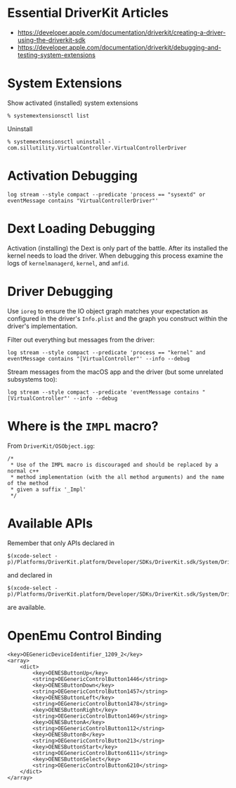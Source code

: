 # Essential DriverKit Articles

- https://developer.apple.com/documentation/driverkit/creating-a-driver-using-the-driverkit-sdk
- https://developer.apple.com/documentation/driverkit/debugging-and-testing-system-extensions

# System Extensions

Show activated (installed) system extensions

    % systemextensionsctl list

Uninstall

    % systemextensionsctl uninstall - com.sillutility.VirtualController.VirtualControllerDriver

# Activation Debugging

    log stream --style compact --predicate 'process == "sysextd" or eventMessage contains "VirtualControllerDriver"'

# Dext Loading Debugging

Activation (installing) the Dext is only part of the battle. After its
installed the kernel needs to load the driver. When debugging this
process examine the logs of `kernelmanagerd`, `kernel`, and `amfid`.

# Driver Debugging

Use `ioreg` to ensure the IO object graph matches your expectation as
configured in the driver's `Info.plist` and the graph you construct
within the driver's implementation.

Filter out everything but messages from the driver:

	log stream --style compact --predicate 'process == "kernel" and eventMessage contains "[VirtualController"' --info --debug

Stream messages from the macOS app and the driver (but some unrelated subsystems too):

	log stream --style compact --predicate 'eventMessage contains "[VirtualController"' --info --debug

# Where is the `IMPL` macro?

From `DriverKit/OSObject.igg`:

	/*
     * Use of the IMPL macro is discouraged and should be replaced by a normal c++
     * method implementation (with the all method arguments) and the name of the method
     * given a suffix '_Impl'
     */

# Available APIs

Remember that only APIs declared in

    $(xcode-select -p)/Platforms/DriverKit.platform/Developer/SDKs/DriverKit.sdk/System/DriverKit/System/Library/Frameworks

and declared in

    $(xcode-select -p)/Platforms/DriverKit.platform/Developer/SDKs/DriverKit.sdk/System/DriverKit/usr/include

are available.


# OpenEmu Control Binding

	<key>OEGenericDeviceIdentifier_1209_2</key>
	<array>
		<dict>
			<key>OENESButtonUp</key>
			<string>OEGenericControlButton1446</string>
			<key>OENESButtonDown</key>
			<string>OEGenericControlButton1457</string>
			<key>OENESButtonLeft</key>
			<string>OEGenericControlButton1478</string>
			<key>OENESButtonRight</key>
			<string>OEGenericControlButton1469</string>
			<key>OENESButtonA</key>
			<string>OEGenericControlButton112</string>
			<key>OENESButtonB</key>
			<string>OEGenericControlButton213</string>
			<key>OENESButtonStart</key>
			<string>OEGenericControlButton6111</string>
			<key>OENESButtonSelect</key>
			<string>OEGenericControlButton6210</string>
		</dict>
	</array>

